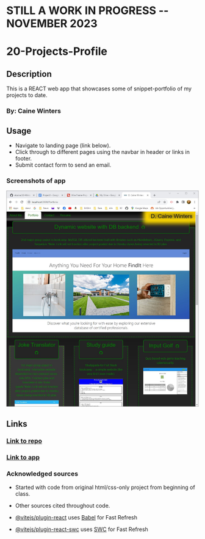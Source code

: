 # STILL A WORK IN PROGRESS -- NOVEMBER 2023
# 20-Projects-Profile

## Description
This is a REACT web app that showcases some of snippet-portfolio of my projects to date.


### By: Caine Winters

## Usage
- Navigate to landing page (link below).
- Click through to different pages using the navbar in header or links in footer.
- Submit contact form to send an email.


### Screenshots of app 
![App being used in web browswer](./src/assets/readmeImgPortfolio.jpg)

## Links
### [Link to repo](https://github.com/elcaine/20-Winters-Portfolio-Current)
### [Link to app](https://www.google.com)

### Acknowledged sources
- Started with code from original html/css-only project from beginning of class.
- Other sources cited throughout code.








- [@vitejs/plugin-react](https://github.com/vitejs/vite-plugin-react/blob/main/packages/plugin-react/README.md) uses [Babel](https://babeljs.io/) for Fast Refresh
- [@vitejs/plugin-react-swc](https://github.com/vitejs/vite-plugin-react-swc) uses [SWC](https://swc.rs/) for Fast Refresh
